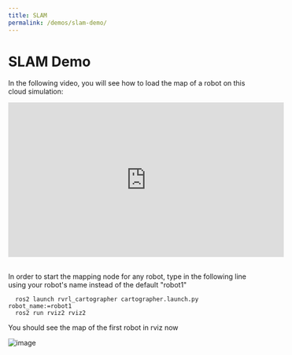 ```yaml
---
title: SLAM
permalink: /demos/slam-demo/
---
```


# SLAM Demo

In the following video, you will see how to load the map of a robot on this cloud simulation:
<br/>
<center>
<iframe width="560" height="315" src="https://www.youtube.com/embed/_v5EA5bBa3w" title="YouTube video player" frameborder="0" allow="accelerometer; autoplay; clipboard-write; encrypted-media; gyroscope; picture-in-picture" allowfullscreen></iframe>
</center>
<br/>

In order to start the mapping node for any robot, type in the following line using your robot's name instead of the default "robot1"

   ```
     ros2 launch rvrl_cartographer cartographer.launch.py robot_name:=robot1
     ros2 run rviz2 rviz2
   ```
You should see the map of the first robot in rviz now

![image](https://user-images.githubusercontent.com/27806598/147872971-9f6545a1-ba79-4e4c-b180-97391797aa04.png)

